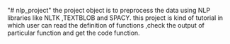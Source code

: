"# nlp_project" 
the project object is to preprocess the data using NLP libraries like  NLTK ,TEXTBLOB and SPACY. this project is kind of tutorial in which user can read the definition of functions ,check the output of particular function and get the code function.
